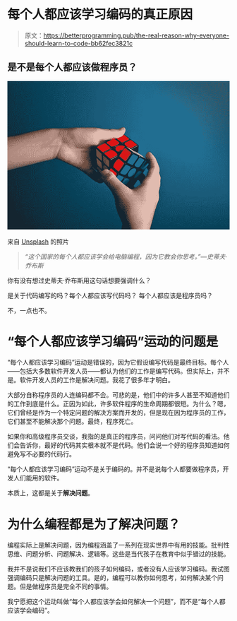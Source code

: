 # 每个人都应该学习编码的真正原因

> 原文：<https://betterprogramming.pub/the-real-reason-why-everyone-should-learn-to-code-bb62fec3821c>

## 是不是每个人都应该做程序员？

![](img/8556cba48793f613ec8ae47f9c3c16bb.png)

来自 [Unsplash](https://unsplash.com/@olav_ahrens) 的照片

> *“这个国家的每个人都应该学会给电脑编程，因为它教会你思考。”—史蒂夫·乔布斯*

你有没有想过史蒂夫·乔布斯用这句话想要强调什么？

是关于代码编写的吗？每个人都应该写代码吗？
每个人都应该是程序员吗？

不，一点也不。

# “每个人都应该学习编码”运动的问题是

“每个人都应该学习编码”运动是错误的，因为它假设编写代码是最终目标。每个人——包括大多数软件开发人员——都认为他们的工作是编写代码。但实际上，并不是。软件开发人员的工作是解决问题。我花了很多年才明白。

大部分自称程序员的人连编码都不会。可悲的是，他们中的许多人甚至不知道他们的工作到底是什么。正因为如此，许多软件程序的生命周期都很短。为什么？嗯，它们曾经是作为一个特定问题的解决方案而开发的，但是现在因为程序员的工作，它们甚至不能解决那个问题。最终，程序死亡。

如果你和高级程序员交谈，我指的是真正的程序员，问问他们对写代码的看法。他们会告诉你，最好的代码其实根本就不是代码。他们会说一个好的程序员知道如何避免写不必要的代码行。

“每个人都应该学习编码”运动不是关于编码的。并不是说每个人都要做程序员，开发人们能用的软件。

本质上，这都是关于**解决问题**。

# 为什么编程都是为了解决问题？

编程实际上是解决问题，因为编程涵盖了一系列在现实世界中有用的技能。批判性思维、问题分析、问题解决、逻辑等。这些是当代孩子在教育中似乎错过的技能。

我并不是说我们不应该教我们的孩子如何编码，或者没有人应该学习编码。我试图强调编码只是解决问题的工具。是的，编程可以教你如何思考，如何解决某个问题。但是做程序员是完全不同的事情。

我宁愿把这个运动叫做“每个人都应该学会如何解决一个问题”，而不是“每个人都应该学会编码”。